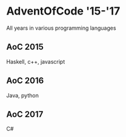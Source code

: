 # AdventOfCode '15-'17

All years in various programming languages

## AoC 2015

Haskell, c++, javascript

## AoC 2016

Java, python

## AoC 2017

C#
